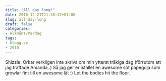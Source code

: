 ```yaml
---
title: "All day long!"
date: 2010-12-21T21:38:32+01:00
slug: all-day-long
draft: false
categories:
- Allmänt/Vardag
tags:
- blogg.se
- 2010
---
```

Shizzle. Orkar verkligen inte skriva om min ytterst tråkiga dag (förrutom att jag träffade Amanda..) Så jag ger er istället en awesome söt papegoja som growlar fint till en awesome låt :) Let the bodies hit the floor.